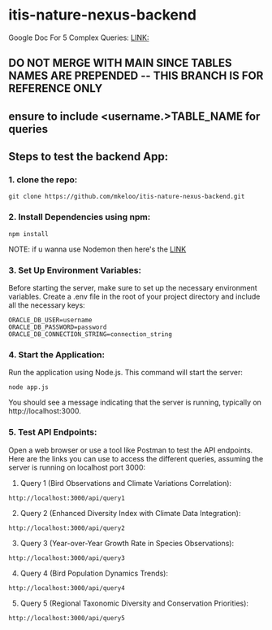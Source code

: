# itis-nature-nexus-backend

Google Doc For 5 Complex Queries: [LINK:](https://docs.google.com/document/d/1C_6i9Mzdmzy1009HQfd19PyyQo_rHkEit9O_QogxLaE/edit?usp=sharing)
## DO NOT MERGE WITH MAIN SINCE TABLES NAMES ARE PREPENDED -- THIS BRANCH IS FOR REFERENCE ONLY

## ensure to include <username.>TABLE_NAME for queries

## Steps to test the backend App:

### 1. clone the repo:
```
git clone https://github.com/mkeloo/itis-nature-nexus-backend.git
``` 

### 2. Install Dependencies using npm:
```
npm install
``` 

NOTE: if u wanna use Nodemon then here's the [LINK](https://www.npmjs.com/package/nodemon)

### 3. Set Up Environment Variables:
Before starting the server, make sure to set up the necessary environment variables. Create a .env file in the root of your project directory and include all the necessary keys:
```
ORACLE_DB_USER=username
ORACLE_DB_PASSWORD=password
ORACLE_DB_CONNECTION_STRING=connection_string
``` 

### 4. Start the Application:
Run the application using Node.js. This command will start the server:
```
node app.js
``` 
You should see a message indicating that the server is running, typically on http://localhost:3000.


### 5. Test API Endpoints:
Open a web browser or use a tool like Postman to test the API endpoints. Here are the links you can use to access the different queries, assuming the server is running on localhost port 3000:

1. Query 1 (Bird Observations and Climate Variations Correlation):
```
http://localhost:3000/api/query1
``` 

2. Query 2 (Enhanced Diversity Index with Climate Data Integration):
```
http://localhost:3000/api/query2
``` 

3. Query 3 (Year-over-Year Growth Rate in Species Observations):
```
http://localhost:3000/api/query3
``` 

4. Query 4 (Bird Population Dynamics Trends):
```
http://localhost:3000/api/query4
``` 

5. Query 5 (Regional Taxonomic Diversity and Conservation Priorities):
```
http://localhost:3000/api/query5
``` 

